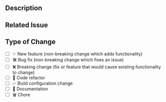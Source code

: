 <!-- Thanks for contributing! -->

## Description

<!--- Describe your changes in detail -->

## Related Issue

<!--- Link the relevant issue here -->

## Type of Change

<!---
  Please look at the following checklist and put an `x` in all the boxes that
  apply to ensure that your PR can be accepted quickly:
-->

- [ ] ✨ New feature (non-breaking change which adds functionality)
- [ ] 🛠️ Bug fix (non-breaking change which fixes an issue)
- [ ] ❌ Breaking change (fix or feature that would cause existing functionality to change)
- [ ] 🧹 Code refactor
- [ ] ✅ Build configuration change
- [ ] 📝 Documentation
- [ ] 🗑️ Chore
